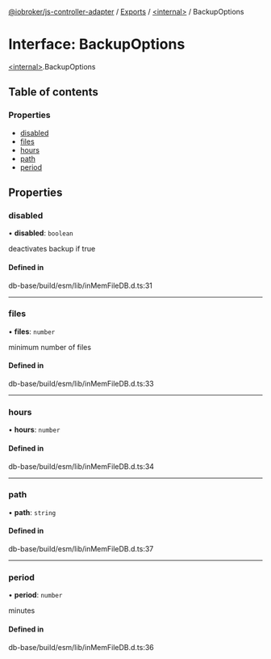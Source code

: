 [@iobroker/js-controller-adapter](../README.md) / [Exports](../modules.md) / [\<internal\>](../modules/internal_.md) / BackupOptions

# Interface: BackupOptions

[\<internal\>](../modules/internal_.md).BackupOptions

## Table of contents

### Properties

- [disabled](internal_.BackupOptions.md#disabled)
- [files](internal_.BackupOptions.md#files)
- [hours](internal_.BackupOptions.md#hours)
- [path](internal_.BackupOptions.md#path)
- [period](internal_.BackupOptions.md#period)

## Properties

### disabled

• **disabled**: `boolean`

deactivates backup if true

#### Defined in

db-base/build/esm/lib/inMemFileDB.d.ts:31

___

### files

• **files**: `number`

minimum number of files

#### Defined in

db-base/build/esm/lib/inMemFileDB.d.ts:33

___

### hours

• **hours**: `number`

#### Defined in

db-base/build/esm/lib/inMemFileDB.d.ts:34

___

### path

• **path**: `string`

#### Defined in

db-base/build/esm/lib/inMemFileDB.d.ts:37

___

### period

• **period**: `number`

minutes

#### Defined in

db-base/build/esm/lib/inMemFileDB.d.ts:36
